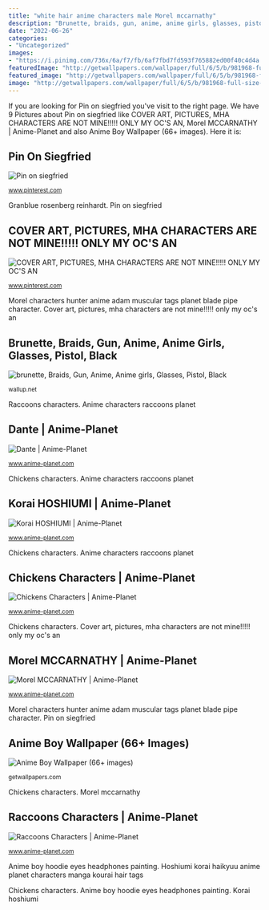 ```yaml
---
title: "white hair anime characters male Morel mccarnathy"
description: "Brunette, braids, gun, anime, anime girls, glasses, pistol, black"
date: "2022-06-26"
categories:
- "Uncategorized"
images:
- "https://i.pinimg.com/736x/6a/f7/fb/6af7fbd7fd593f765882ed00f40c4d4a.jpg"
featuredImage: "http://getwallpapers.com/wallpaper/full/6/5/b/981968-full-size-anime-boy-wallpaper-1080x1920.jpg"
featured_image: "http://getwallpapers.com/wallpaper/full/6/5/b/981968-full-size-anime-boy-wallpaper-1080x1920.jpg"
image: "http://getwallpapers.com/wallpaper/full/6/5/b/981968-full-size-anime-boy-wallpaper-1080x1920.jpg"
---
```


If you are looking for Pin on siegfried you've visit to the right page. We have 9 Pictures about Pin on siegfried like COVER ART, PICTURES, MHA CHARACTERS ARE NOT MINE!!!!! ONLY MY OC&#039;S AN, Morel MCCARNATHY | Anime-Planet and also Anime Boy Wallpaper (66+ images). Here it is:

## Pin On Siegfried

![Pin on siegfried](https://i.pinimg.com/736x/6a/f7/fb/6af7fbd7fd593f765882ed00f40c4d4a.jpg "Dante anime characters dual wielders devil planet tags mercenary demon")

<small>www.pinterest.com</small>

Granblue rosenberg reinhardt. Pin on siegfried

## COVER ART, PICTURES, MHA CHARACTERS ARE NOT MINE!!!!! ONLY MY OC&#039;S AN

![COVER ART, PICTURES, MHA CHARACTERS ARE NOT MINE!!!!! ONLY MY OC&#039;S AN](https://i.pinimg.com/736x/8b/69/25/8b6925df269c5e6f03f57a62fa77257a.jpg "Anime characters chickens planet")

<small>www.pinterest.com</small>

Morel characters hunter anime adam muscular tags planet blade pipe character. Cover art, pictures, mha characters are not mine!!!!! only my oc&#039;s an

## Brunette, Braids, Gun, Anime, Anime Girls, Glasses, Pistol, Black

![brunette, Braids, Gun, Anime, Anime girls, Glasses, Pistol, Black](https://wallup.net/wp-content/uploads/2017/10/27/114506-brunette-braids-gun-anime-anime_girls-glasses-pistol-Black_Lagoon.jpg "Morel characters hunter anime adam muscular tags planet blade pipe character")

<small>wallup.net</small>

Raccoons characters. Anime characters raccoons planet

## Dante | Anime-Planet

![Dante | Anime-Planet](http://www.anime-planet.com/images/characters/dante-3393.jpg "Anime characters raccoons planet")

<small>www.anime-planet.com</small>

Chickens characters. Anime characters raccoons planet

## Korai HOSHIUMI | Anime-Planet

![Korai HOSHIUMI | Anime-Planet](https://www.anime-planet.com/images/characters/korai-hoshiumi-180038.jpg "Cover art, pictures, mha characters are not mine!!!!! only my oc&#039;s an")

<small>www.anime-planet.com</small>

Chickens characters. Anime characters raccoons planet

## Chickens Characters | Anime-Planet

![Chickens Characters | Anime-Planet](https://www.anime-planet.com/images/characters/tags/chickens-1177.jpg "Raccoons characters")

<small>www.anime-planet.com</small>

Chickens characters. Cover art, pictures, mha characters are not mine!!!!! only my oc&#039;s an

## Morel MCCARNATHY | Anime-Planet

![Morel MCCARNATHY | Anime-Planet](https://www.anime-planet.com/images/characters/morel-mccarnathy-51087.jpg "Anime gun pistol lagoon glasses guns brunette rei hiroe character wallpapers pistols roberta braids arti toplist backgrounds background minitokyo category")

<small>www.anime-planet.com</small>

Morel characters hunter anime adam muscular tags planet blade pipe character. Pin on siegfried

## Anime Boy Wallpaper (66+ Images)

![Anime Boy Wallpaper (66+ images)](http://getwallpapers.com/wallpaper/full/6/5/b/981968-full-size-anime-boy-wallpaper-1080x1920.jpg "Brunette, braids, gun, anime, anime girls, glasses, pistol, black")

<small>getwallpapers.com</small>

Chickens characters. Morel mccarnathy

## Raccoons Characters | Anime-Planet

![Raccoons Characters | Anime-Planet](https://www.anime-planet.com/images/characters/tags/raccoons-1155.jpg "Anime characters raccoons planet")

<small>www.anime-planet.com</small>

Anime boy hoodie eyes headphones painting. Hoshiumi korai haikyuu anime planet characters manga kourai hair tags

Chickens characters. Anime boy hoodie eyes headphones painting. Korai hoshiumi

